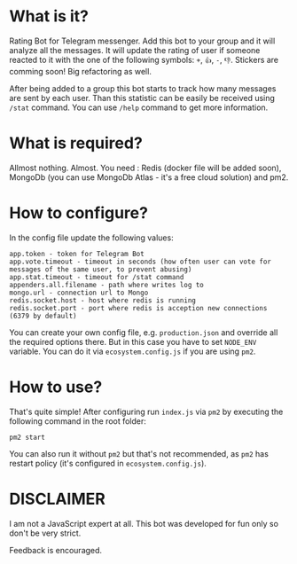 # What is it?
Rating Bot for Telegram messenger. Add this bot to your group and it will analyze all the messages. It will update the rating of user if someone reacted to it with the one of the following symbols: `+`, `👍`, `-`, `👎`. Stickers are comming soon! Big refactoring as well.

After being added to a group this bot starts to track how many messages are sent by each user. Than this statistic can be easily be received using `/stat` command. You can use `/help` command to get more information.

# What is required?
Allmost nothing. Almost. You need : Redis (docker file will be added soon), MongoDb (you can use MongoDb Atlas - it's a free cloud solution) and pm2.

# How to configure?
In the config file update the following values:
```
app.token - token for Telegram Bot
app.vote.timeout - timeout in seconds (how often user can vote for messages of the same user, to prevent abusing)
app.stat.timeout - timeout for /stat command
appenders.all.filename - path where writes log to
mongo.url - connection url to Mongo
redis.socket.host - host where redis is running
redis.socket.port - port where redis is acception new connections (6379 by default)
```

You can create your own config file, e.g. `production.json` and override all the required options there. But in this case you have to set `NODE_ENV` variable. You can do it via `ecosystem.config.js` if you are using `pm2`.

# How to use?
That's quite simple! After configuring run `index.js` via `pm2` by executing the following command in the root folder:
```
pm2 start
```
You can also run it without `pm2` but that's not recommended, as `pm2` has restart policy (it's configured in `ecosystem.config.js`).

# DISCLAIMER
I am not a JavaScript expert at all. This bot was developed for fun only so don't be very strict.

Feedback is encouraged.
